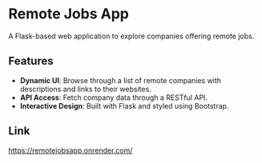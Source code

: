 # Remote Jobs App

A Flask-based web application to explore companies offering remote jobs.

## Features
- **Dynamic UI**: Browse through a list of remote companies with descriptions and links to their websites.
- **API Access**: Fetch company data through a RESTful API.
- **Interactive Design**: Built with Flask and styled using Bootstrap.

## Link 
https://remotejobsapp.onrender.com/
